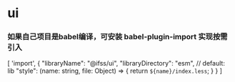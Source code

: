 # ui
 ### 如果自己项目是babel编译，可安装 babel-plugin-import 实现按需引入
  [
    'import',
    {
      "libraryName": "@ifss/ui",
      "libraryDirectory": "esm",   // default: lib
      "style": (name: string, file: Object) => {
        return `${name}/index.less`;
      }
    }
  ]
